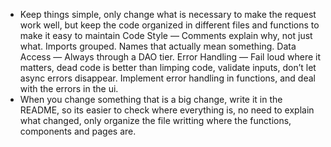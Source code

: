 - Keep things simple, only change what is necessary to make the request work well, but keep the code organized in different files and functions to make it easy to maintain
  Code Style — Comments explain why, not just what. Imports grouped. Names that actually mean something.
  Data Access — Always through a DAO tier.
  Error Handling — Fail loud where it matters, dead code is better than limping code, validate inputs, don’t let async errors disappear.
  Implement error handling in functions, and deal with the errors in the ui.
- When you change something that is a big change, write it in the README, so its easier to check where everything is, no need to explain what changed, only organize the file writting where the functions, components and pages are.
